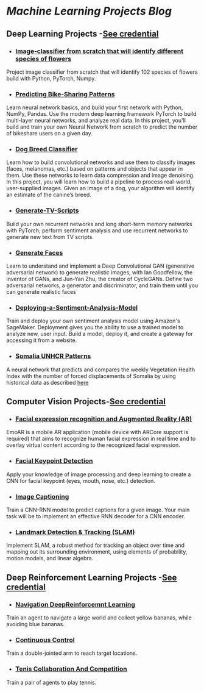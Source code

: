 # **_Machine Learning Projects Blog_**



## Deep Learning Projects -[See credential](https://confirm.udacity.com/PVQRUS73)

- ### [Image-classifier from scratch that will identify different species of flowers](https://github.com/calincan2000/Image-classifier)
Project image classifier from scratch that will identify 102 species of flowers build with Python, PyTorch, Numpy.

- ### [Predicting Bike-Sharing Patterns ](https://github.com/calincan2000/project-bikesharing)
Learn neural network basics, and build your first network with Python, NumPy, Pandas. Use the modern deep
learning framework PyTorch to build multi-layer neural networks, and analyze real data.
In this project, you'll build and train your own Neural Network from scratch to predict the number of bikeshare users on a given day.
- ### [Dog Breed Classifier ](https://github.com/calincan2000/Dog-Breed-Classifier)
Learn how to build convolutional networks and use them to classify images (faces, melanomas, etc.) based on
patterns and objects that appear in them. Use these networks to learn data compression and image denoising.
In this project, you will learn how to build a pipeline to process real-world, user-supplied images. Given an
image of a dog, your algorithm will identify an estimate of the canine’s breed.
- ### [Generate-TV-Scripts ](https://github.com/calincan2000/Generate-TV-Scripts)
Build your own recurrent networks and long short-term memory networks with PyTorch; perform sentiment
analysis and use recurrent networks to generate new text from TV scripts.
- ### [Generate Faces ](https://github.com/calincan2000/GenerateFaces)
Learn to understand and implement a Deep Convolutional GAN (generative adversarial network) to generate
realistic images, with Ian Goodfellow, the inventor of GANs, and Jun-Yan Zhu, the creator of CycleGANs.
Define two adversarial networks, a generator and discriminator, and train them until you can generate
realistic faces
- ### [Deploying-a-Sentiment-Analysis-Model](https://github.com/calincan2000/Deploying-a-Sentiment-Analysis-Model)
Train and deploy your own sentiment analysis model using Amazon's SageMaker. Deployment gives you the
ability to use a trained model to analyze new, user input. Build a model, deploy it, and create a gateway for
accessing it from a website.
- ### [Somalia UNHCR Patterns](https://github.com/unhcr/Jetson/tree/master/Finding-the-Nexus/FindTheNexusDeepLearning)
A neural network that predicts and compares the weekly Vegetation Health Index with the number of forced displacements of Somalia by using historical data as described [here](https://medium.com/omdena/using-ai-to-predict-droughts-floods-and-conflict-displacements-in-somalia-40cba6200f3c)


##  Computer Vision Projects-[See credential](https://confirm.udacity.com/M949C59C)

- ### [Facial expression recognition and Augmented Reality (AR)](https://github.com/aksht94/UdacityOpenSource/tree/master/EmoAR)
EmoAR is a mobile AR application (mobile device with ARCore support is required) that aims to recognize human facial expression in real time and to overlay virtual content according to the recognized facial expression.
- ### [Facial Keypoint Detection ](https://github.com/calincan2000/CVND-Facial-Keypoint-Detection)
Apply your knowledge of image processing and deep learning to create a CNN for facial keypoint (eyes,
mouth, nose, etc.) detection.
- ### [Image Captioning ](https://github.com/calincan2000/CVND-Image-Captioning-PyTorch-)
Train a CNN-RNN model to predict captions for a given image. Your main task will be to implement an
effective RNN decoder for a CNN encoder.
- ### [Landmark Detection & Tracking (SLAM)](https://github.com/calincan2000/CVND-Landmark-Detection-Tracking-SLAM-)
Implement SLAM, a robust method for tracking an object over time and mapping out its surrounding
environment, using elements of probability, motion models, and linear algebra.


## Deep Reinforcement Learning Projects -[See credential]( https://confirm.udacity.com/NMV23PC2)
- ### [Navigation DeepReinforcemnt Learning ](https://github.com/calincan2000/Navigation_DeepReinforcemntLearning)
Train an agent to navigate a large world and collect yellow bananas, while avoiding blue bananas.
- ### [Continuous Control ](https://github.com/calincan2000/Continuous_Control)
Train a double-jointed arm to reach target locations.
- ### [Tenis Collaboration And Competition](https://github.com/calincan2000/TenisCollaborationAndCompetition)
Train a pair of agents to play tennis.
